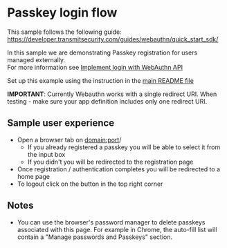 # Passkey login flow

This sample follows the following guide:
https://developer.transmitsecurity.com/guides/webauthn/quick_start_sdk/

In this sample we are demonstrating Passkey registration for users managed externally.  
For more information see
[Implement login with WebAuthn API](https://developer.transmitsecurity.com/guides/webauthn/basic_login_scenarios/)

Set up this example using the instruction in the [main README file](../README.md)

**IMPORTANT**: Currently Webauthn works with a single redirect URI. When testing - make sure your
app definition includes only one redirect URI.

## Sample user experience

- Open a browser tab on <domain:port>/
  - If you already registered a passkey you will be able to select it from the input box
  - If you didn't you will be redirected to the registration page
- Once registration / authentication completes you will be redirected to a home page
- To logout click on the button in the top right corner

## Notes

- You can use the browser's password manager to delete passkeys associated with this page. For
  example in Chrome, the auto-fill list will contain a "Manage passwords and Passkeys" section.
